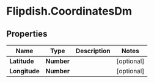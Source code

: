 # Flipdish.CoordinatesDm

## Properties
Name | Type | Description | Notes
------------ | ------------- | ------------- | -------------
**Latitude** | **Number** |  | [optional] 
**Longitude** | **Number** |  | [optional] 


